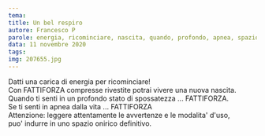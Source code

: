 ```yaml
---
tema:
title: Un bel respiro
autore: Francesco P
parole: energia, ricominciare, nascita, quando, profondo, apnea, spazio, onirico
data: 11 novembre 2020
tags: 
img: 207655.jpg
---
```

Datti una carica di energia per ricominciare!  
Con FATTIFORZA compresse rivestite potrai vivere una nuova nascita.  
Quando ti senti in un profondo stato di spossatezza ... FATTIFORZA.  
Se ti senti in apnea dalla vita ... FATTIFORZA  
Attenzione: leggere attentamente le avvertenze e le modalita' d'uso,  
puo' indurre in uno spazio onirico definitivo.